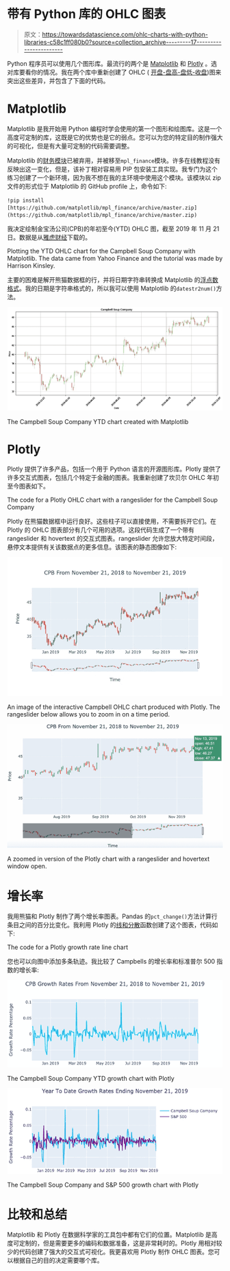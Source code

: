 # 带有 Python 库的 OHLC 图表

> 原文：<https://towardsdatascience.com/ohlc-charts-with-python-libraries-c58c1ff080b0?source=collection_archive---------17----------------------->

Python 程序员可以使用几个图形库。最流行的两个是 [Matplotlib](https://matplotlib.org/) 和 [Plotly](https://plot.ly/) 。选对库要看你的情况。我在两个库中重新创建了 OHLC ( [开盘-盘高-盘低-收盘](https://en.wikipedia.org/wiki/Open-high-low-close_chart))图来突出这些差异，并包含了下面的代码。

# Matplotlib

Matplotlib 是我开始用 Python 编程时学会使用的第一个图形和绘图库。这是一个高度可定制的库，这既是它的优势也是它的弱点。您可以为您的特定目的制作强大的可视化，但是有大量可定制的代码需要调整。

Matplotlib 的[财务模块](https://matplotlib.org/api/finance_api.html)已被弃用，并被移至`mpl_finance`模块。许多在线教程没有反映出这一变化，但是，该补丁相对容易用 PIP 包安装工具实现。我专门为这个练习创建了一个新环境，因为我不想在我的主环境中使用这个模块。该模块以 zip 文件的形式位于 Matplotlib 的 GitHub profile 上，命令如下:

`!pip install [https://github.com/matplotlib/mpl_finance/archive/master.zip](https://github.com/matplotlib/mpl_finance/archive/master.zip)`

我决定绘制金宝汤公司(CPB)的年初至今(YTD) OHLC 图，截至 2019 年 11 月 21 日。数据是从[雅虎财经](https://finance.yahoo.com/quote/CPB/history?p=CPB&.tsrc=fin-srch)下载的。

Plotting the YTD OHLC chart for the Campbell Soup Company with Matplotlib. The data came from Yahoo Finance and the tutorial was made by Harrison Kinsley.

主要的困难是解开熊猫数据框的行，并将日期字符串转换成 Matplotlib 的[浮点数格式](https://matplotlib.org/3.1.1/api/dates_api.html)。我的日期是字符串格式的，所以我可以使用 Matplotlib 的`datestr2num()`方法。

![](img/99b09ffda11de00d364aa1e565211bf0.png)

The Campbell Soup Company YTD chart created with Matplotlib

# Plotly

Plotly 提供了许多产品，包括一个用于 Python 语言的开源图形库。Plotly 提供了许多交互式图表，包括几个特定于金融的图表。我重新创建了坎贝尔 OHLC 年初至今图表如下。

The code for a Plotly OHLC chart with a rangeslider for the Campbell Soup Company

Plotly 在熊猫数据框中运行良好。这些柱子可以直接使用，不需要拆开它们。在 Plotly 的 OHLC 图表部分有几个可用的选项。这段代码生成了一个带有 rangeslider 和 hovertext 的交互式图表。rangeslider 允许您放大特定时间段，悬停文本提供有关该数据点的更多信息。该图表的静态图像如下:

![](img/3bc0a72fee9e00fad83e30479e87f1c3.png)

An image of the interactive Campbell OHLC chart produced with Plotly. The rangeslider below allows you to zoom in on a time period.

![](img/c973d77fc9b41c0dcaa073150ba3a44e.png)

A zoomed in version of the Plotly chart with a rangeslider and hovertext window open.

# 增长率

我用熊猫和 Plotly 制作了两个增长率图表。Pandas 的`pct_change()`方法计算行条目之间的百分比变化。我利用 Plotly 的[线和分散](https://plot.ly/python/line-and-scatter/)函数创建了这个图表，代码如下:

The code for a Plotly growth rate line chart

您也可以向图中添加多条轨迹。我比较了 Campbells 的增长率和标准普尔 500 指数的增长率:

![](img/5e067bff76a823821ecccd51b054ca99.png)

The Campbell Soup Company YTD growth chart with Plotly

![](img/63a9bb47fe199fc391f8fd29ac48495c.png)

The Campbell Soup Company and S&P 500 growth chart with Plotly

# 比较和总结

Matplotlib 和 Plotly 在数据科学家的工具包中都有它们的位置。Matplotlib 是高度可定制的，但是需要更多的编码和数据准备，这是非常耗时的。Plotly 用相对较少的代码创建了强大的交互式可视化。我更喜欢用 Plotly 制作 OHLC 图表。您可以根据自己的目的决定需要哪个库。